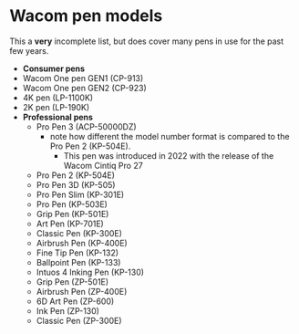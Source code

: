 # Wacom pen models

This a **very** incomplete list, but does cover many pens in use for the past few years.

* **Consumer pens**
* Wacom One pen GEN1 (CP-913)
* Wacom One pen GEN2 (CP-923)
* 4K pen (LP-1100K)
* 2K pen (LP-190K)&#x20;
* **Professional pens**
  * Pro Pen 3 (ACP-50000DZ)
    * note how different the model number format is compared to the Pro Pen 2 (KP-504E).
      * This pen was introduced in 2022 with the release of the Wacom Cintiq Pro 27
  * Pro Pen 2 (KP-504E)&#x20;
  * Pro Pen 3D (KP-505)
  * Pro Pen Slim (KP-301E)&#x20;
  * Pro Pen (KP-503E)
  * Grip Pen (KP-501E)
  * Art Pen (KP-701E)
  * Classic Pen (KP-300E)&#x20;
  * Airbrush Pen (KP-400E)
  * Fine Tip Pen (KP-132)
  * Ballpoint Pen (KP-133)
  * Intuos 4 Inking Pen (KP-130)
  * Grip Pen (ZP-501E)
  * Airbrush Pen (ZP-400E)
  * 6D Art Pen (ZP-600)
  * Ink Pen (ZP-130)
  * Classic Pen (ZP-300E)
